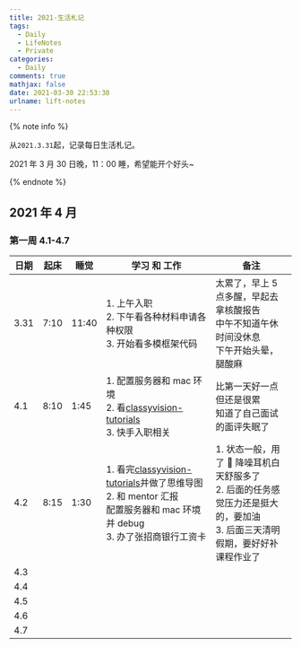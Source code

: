 ```yaml
---
title: 2021-生活札记
tags:
  - Daily
  - LifeNotes
  - Private
categories:
  - Daily
comments: true
mathjax: false
date: 2021-03-30 22:53:30
urlname: lift-notes
---
```


<meta name="referrer" content="no-referrer" />

{% note info %}

从`2021.3.31`起，记录每日生活札记。

2021 年 3 月 30 日晚，11：00 睡，希望能开个好头~

{% endnote %}

<!--more-->

## 2021 年 4 月

### 第一周 4.1-4.7

| 日期 | 起床 | 睡觉  | 学习 和 工作        | 备注      |
| ---- | ---- | ----- | ------------ | ------------ |
| 3.31 | 7:10 | 11:40 | 1. 上午入职 <br>2. 下午看各种材料申请各种权限<br>3. 开始看多模框架代码 | 太累了，早上 5 点多醒，早起去拿核酸报告<br>中午不知道午休时间没休息<br>下午开始头晕，腿酸麻 |
| 4.1  | 8:10 | 1:45  | 1. 配置服务器和 mac 环境<br>2. 看[classyvision-tutorials](https://classyvision.ai/tutorials)<br>3. 快手入职相关 | 比第一天好一点<br>但还是很累<br>知道了自己面试的面评失眠了 |
| 4.2  | 8:15 | 1:30  | 1. 看完[classyvision-tutorials](https://classyvision.ai/tutorials)并做了思维导图<br>2. 和 mentor 汇报<br>配置服务器和 mac 环境并 debug<br>3. 办了张招商银行工资卡 | 1. 状态一般，用了  降噪耳机白天舒服多了<br>2. 后面的任务感觉压力还是挺大的，要加油<br>3. 后面三天清明假期，要好好补课程作业了 |
| 4.3  |      |   |    |        |
| 4.4  |      |       |           |      |
| 4.5  |      |       |  |             |
| 4.6  |      |       |             |    |
| 4.7  |      |    |    |   |
